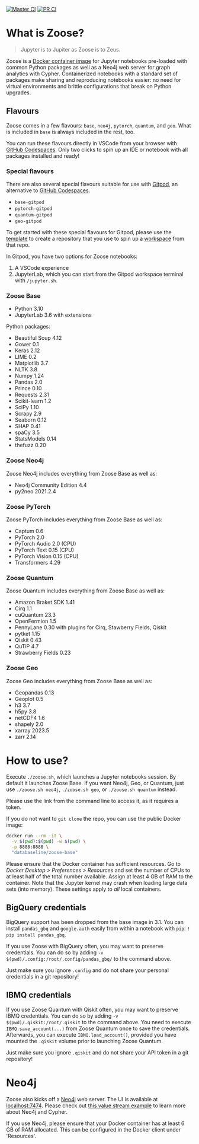 [![Master CI](https://github.com/ianhellstrom/zoose/actions/workflows/merge.yml/badge.svg)](https://github.com/ianhellstrom/zoose/actions/workflows/merge.yml)
[![PR CI](https://github.com/ianhellstrom/zoose/actions/workflows/pull.yml/badge.svg)](https://github.com/ianhellstrom/zoose/actions/workflows/pull.yml)

# What is Zoose?

> Jupyter is to Jupiter as Zoose is to Zeus.

Zoose is a [Docker container image](https://hub.docker.com/repository/docker/databaseline/zoose-base) for
Jupyter notebooks pre-loaded with common Python packages as well as a Neo4j web server for graph
analytics with Cypher.
Containerized notebooks with a standard set of packages make sharing and reproducing notebooks
easier: no need for virtual environments and brittle configurations that break on Python upgrades.

## Flavours
Zoose comes in a few flavours: `base`, `neo4j`, `pytorch`, `quantum`, and `geo`.
What is included in `base` is always included in the rest, too.

You can run these flavours directly in VSCode from your browser with [GitHub Codespaces](https://github.com/ianhellstrom/zoose-codespace/).
Only two clicks to spin up an IDE or notebook with all packages installed and ready!

### Special flavours
There are also several special flavours suitable for use with [Gitpod](https://gitpod.io), an alternative to [GitHub Codespaces](https://github.com/features/codespaces).
- `base-gitpod`
- `pytorch-gitpod`
- `quantum-gitpod`
- `geo-gitpod`

To get started with these special flavours for Gitpod, please use the [template](https://github.com/ianhellstrom/zoose-gitpod) to create a repository that you use to spin up a [workspace](https://www.gitpod.io/docs/introduction/getting-started) from that repo.

In Gitpod, you have two options for Zoose notebooks:
1. A VSCode experience
2. JupyterLab, which you can start from the Gitpod workspace terminal with `/jupyter.sh`.

### Zoose Base
- Python 3.10
- JupyterLab 3.6 with extensions

Python packages:
- Beautiful Soup 4.12
- Gower 0.1
- Keras 2.12
- LIME 0.2
- Matplotlib 3.7
- NLTK 3.8
- Numpy 1.24
- Pandas 2.0
- Prince 0.10
- Requests 2.31
- Scikit-learn 1.2
- SciPy 1.10
- Scrapy 2.9
- Seaborn 0.12
- SHAP 0.41
- spaCy 3.5
- StatsModels 0.14
- thefuzz 0.20

### Zoose Neo4j
Zoose Neo4j includes everything from Zoose Base as well as:
- Neo4j Community Edition 4.4
- py2neo 2021.2.4

### Zoose PyTorch
Zoose PyTorch includes everything from Zoose Base as well as:
- Captum 0.6
- PyTorch 2.0
- PyTorch Audio 2.0 (CPU)
- PyTorch Text 0.15 (CPU)
- PyTorch Vision 0.15 (CPU)
- Transformers 4.29

### Zoose Quantum
Zoose Quantum includes everything from Zoose Base as well as:
- Amazon Braket SDK 1.41
- Cirq 1.1
- cuQuantum 23.3
- OpenFermion 1.5
- PennyLane 0.30 with plugins for Cirq, Stawberry Fields, Qiskit
- pytket 1.15
- Qiskit 0.43
- QuTiP 4.7
- Strawberry Fields 0.23

### Zoose Geo
Zoose Geo includes everything from Zoose Base as well as:
- Geopandas 0.13
- Geoplot 0.5
- h3 3.7
- h5py 3.8
- netCDF4 1.6
- shapely 2.0
- xarray 2023.5
- zarr 2.14

# How to use?
Execute `./zoose.sh`, which launches a Jupyter notebooks session.
By default it launches Zoose Base.
If you want Neo4j, Geo, or Quantum, just use `./zoose.sh neo4j`, `./zoose.sh geo`, or `./zoose.sh quantum` instead.

Please use the link from the command line to access it, as it requires a token.

If you do not want to `git clone` the repo, you can use the public Docker image:

```bash
docker run --rm -it \
  -v $(pwd):$(pwd) -w $(pwd) \
  -p 8888:8888 \ 
  "databaseline/zoose-base"
```

Please ensure that the Docker container has sufficient resources.
Go to _Docker Desktop > Preferences > Resources_ and set the number of CPUs to at least half of the
total number available.
Assign at least 4 GB of RAM to the container.
Note that the Jupyter kernel may crash when loading large data sets (into memory).
These settings apply to _all_ local containers.

## BigQuery credentials
BigQuery support has been dropped from the base image in 3.1.
You can install `pandas_gbq` and `google.auth` easily from within a notebook with `pip`: `! pip install pandas_gbq`.

If you use Zoose with BigQuery often, you may want to preserve credentials.
You can do so by adding `-v $(pwd)/.config:/root/.config/pandas_gbq/` to the command above.

Just make sure you ignore `.config` and do not share your personal credentials in a git repository!

## IBMQ credentials
If you use Zoose Quantum with Qiskit often, you may want to preserve IBMQ credentials.
You can do so by adding `-v $(pwd)/.qiskit:/root/.qiskit` to the command above.
You need to execute `IBMQ.save_account(...)` from Zoose Quantum once to save the credentials.
Afterwards, you can execute `IBMQ.load_account()`, provided you have mounted the `.qiskit` volume prior to launching Zoose Quantum.

Just make sure you ignore `.qiskit` and do not share your API token in a git repository!

# Neo4j
Zoose also kicks off a [Neo4j](https://neo4j.com) web server. 
The UI is available at [localhost:7474](https://127.0.0.1:7474).
Please check out [this value stream example](https://ianhellstrom.org/mapping-a-value-stream-in-neo4j/)
to learn more about Neo4j and Cypher.

If you use Neo4j, please ensure that your Docker container has at least 6 GB of RAM allocated.
This can be configured in the Docker client under 'Resources'.
